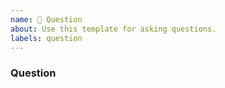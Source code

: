 ```yaml
---
name: 🤔 Question
about: Use this template for asking questions.
labels: question
---
```


### Question
<!--- A clear and concise description of the question --->
